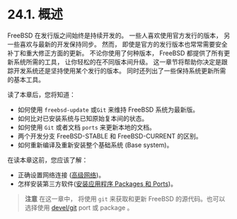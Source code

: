 # 24.1. 概述

FreeBSD 在发行版之间始终是持续开发的。 一些人喜欢使用官方发行的版本， 另一些喜欢与最新的开发保持同步。 然而， 即使是官方的发行版本也常常需要安全补丁和重大修正方面的更新。 不论你使用了何种版本， FreeBSD 都提供了所有更新系统所需的工具， 让你轻松的在不同版本间升级。 这一章节将帮助你决定是跟踪开发系统还是坚持使用某个发行的版本。 同时还列出了一些保持系统更新所需的基本工具。

读了本章后，您将知道：

- 如何使用 `freebsd-update` 或`Git` 来维持 FreeBSD 系统为最新版。
- 如何比对已安装系统与已知原始复本间的状态。
- 如何使用 `Git` 或者文档 `ports` 来更新本地的文档。
- 两个开发分支 FreeBSD-STABLE 和 FreeBSD-CURRENT 的区别。
- 如何重新编译及重新安装整个基础系统 (Base system)。

在读本章这前，您应该了解：

- 正确设置网络连接 ([高级网络](https://handbook.freebsdcn.org/di-32-zhang-gao-ji-wang-luo))。
- 怎样安装第三方软件([安装应用程序 Packages 和 Ports](https://handbook.freebsdcn.org/di-4-zhang-an-zhuang-ying-yong-cheng-xu-package-he-port))。

> **注意**
> 在这一章中， 将使用 `git` 来获取和更新 FreeBSD 的源代码。也可以选择使用 [devel/git](https://cgit.freebsd.org/ports/tree/devel/git/pkg-descr) port 或 package 。

